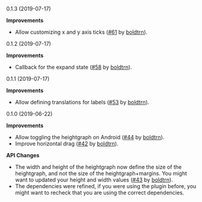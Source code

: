 0.1.3 (2019-07-17)

**Improvements**

* Allow customizing x and y axis ticks ([#61](https://github.com/GIScience/Leaflet.Heightgraph/pull/61) by [boldtrn](https://github.com/boldtrn)).

0.1.2 (2019-07-17)

**Improvements**

* Callback for the expand state ([#58](https://github.com/GIScience/Leaflet.Heightgraph/pull/58) by [boldtrn](https://github.com/boldtrn)).

0.1.1 (2019-07-17)

**Improvements**

* Allow defining translations for labels ([#53](https://github.com/GIScience/Leaflet.Heightgraph/pull/53) by [boldtrn](https://github.com/boldtrn)).

0.1.0 (2019-06-22)

**Improvements**

* Allow toggling the heightgraph on Android ([#44](https://github.com/GIScience/Leaflet.Heightgraph/pull/44) by [boldtrn](https://github.com/boldtrn)).
* Improve horizontal drag ([#42](https://github.com/GIScience/Leaflet.Heightgraph/pull/42) by [boldtrn](https://github.com/boldtrn)).

**API Changes**

* The width and height of the heightgraph now define the size of the heightgraph, and not the size of the heightgraph+margins. You might want to updated your height and width values ([#43](https://github.com/GIScience/Leaflet.Heightgraph/pull/43) by [boldtrn](https://github.com/boldtrn)).
* The dependencies were refined, if you were using the plugin before, you might want to recheck that you are using the correct dependencies.